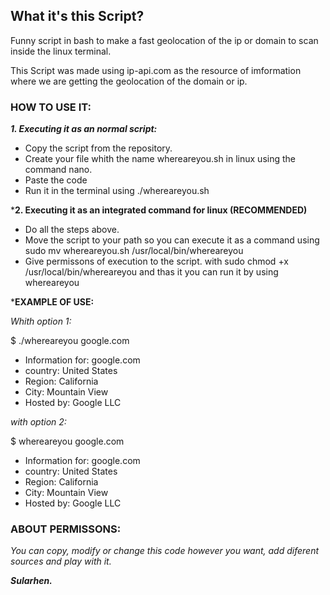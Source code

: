 ## What it's this Script?

Funny script in bash to make a fast geolocation of the ip or domain to scan inside the linux terminal.

This Script was made using ip-api.com as the resource of imformation where we are getting the geolocation of the domain or ip.

### HOW TO USE IT:

 ***1. Executing it as an normal script:***

 - Copy the script from the repository.
 - Create your file whith the name whereareyou.sh in linux using the command nano.
 - Paste the code
 - Run it in the terminal using ./whereareyou.sh <target ip or domain>

 ***2. Executing it as an integrated command for linux (RECOMMENDED)**

 - Do all the steps above.
 - Move the script to your path so you can execute it as a command using
   sudo mv whereareyou.sh /usr/local/bin/whereareyou
 - Give permissons of execution to the script. with
   sudo chmod +x /usr/local/bin/whereareyou and thas it you can run it by using whereareyou <target ip or domain>

***EXAMPLE OF USE:**

 *Whith option 1:*
  
 $ ./whereareyou google.com
 
 - Information for: google.com
 - country: United States
 - Region: California
 - City: Mountain View
 - Hosted by: Google LLC

 *with option 2:*

 $ whereareyou google.com
 
 - Information for: google.com
 - country: United States
 - Region: California
 - City: Mountain View
 - Hosted by: Google LLC

### ABOUT PERMISSONS: 

 *You can copy, modify or change this code however you want, add diferent sources and play with it.*

 ***Sularhen.***
